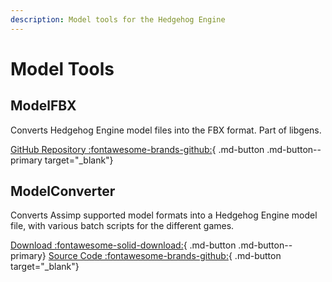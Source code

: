 ```yaml
---
description: Model tools for the Hedgehog Engine
---
```

# Model Tools

## ModelFBX
Converts Hedgehog Engine model files into the FBX format. Part of libgens.

[GitHub Repository :fontawesome-brands-github:](https://github.com/DarioSamo/libgens-sonicglvl){ .md-button .md-button--primary target="_blank"}

## ModelConverter

Converts Assimp supported model formats into a Hedgehog Engine model file, with various batch scripts for the different games.

[Download :fontawesome-solid-download:](https://github.com/blueskythlikesclouds/ModelConverter/releases){ .md-button .md-button--primary}
[Source Code :fontawesome-brands-github:](https://github.com/blueskythlikesclouds/ModelConverter){ .md-button target="_blank"}